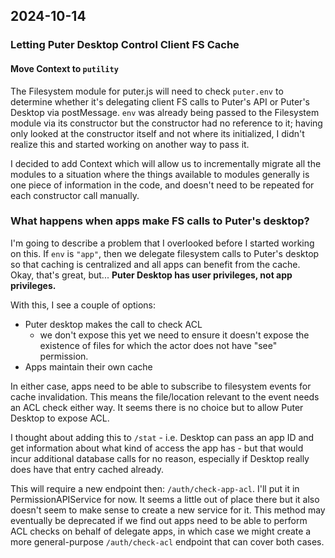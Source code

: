 ## 2024-10-14

### Letting Puter Desktop Control Client FS Cache

#### Move Context to `putility`

The Filesystem module for puter.js will need to check `puter.env` to determine
whether it's delegating client FS calls to Puter's API or Puter's Desktop via
postMessage. `env` was already being passed to the Filesystem module via its
constructor but the constructor had no reference to it; having only looked at
the constructor itself and not where its initialized, I didn't realize this
and started working on another way to pass it.

I decided to add Context which will allow us to incrementally migrate all the
modules to a situation where the things available to modules generally is one
piece of information in the code, and doesn't need to be repeated for each
constructor call manually.

### What happens when apps make FS calls to Puter's desktop?

I'm going to describe a problem that I overlooked before I started working on
this. If `env` is `"app"`, then we delegate filesystem calls to Puter's desktop
so that caching is centralized and all apps can benefit from the cache. Okay,
that's great, but... **Puter Desktop has user privileges, not app privileges.**

With this, I see a couple of options:
- Puter desktop makes the call to check ACL
  - we don't expose this yet
    we need to ensure it doesn't expose the existence of files for which the
    actor does not have "see" permission.
- Apps maintain their own cache

In either case, apps need to be able to subscribe to filesystem events for
cache invalidation. This means the file/location relevant to the event needs
an ACL check either way. It seems there is no choice but to allow Puter Desktop
to expose ACL.

I thought about adding this to `/stat` - i.e. Desktop can pass an app ID and
get information about what kind of access the app has - but that would incur
additional database calls for no reason, especially if Desktop really does
have that entry cached already.

This will require a new endpoint then: `/auth/check-app-acl`. I'll put it in
PermissionAPIService for now. It seems a little out of place there but it
also doesn't seem to make sense to create a new service for it.
This method may eventually be deprecated if we find out apps need to be
able to perform ACL checks on behalf of delegate apps, in which case we might
create a more general-purpose `/auth/check-acl` endpoint that can cover
both cases.
